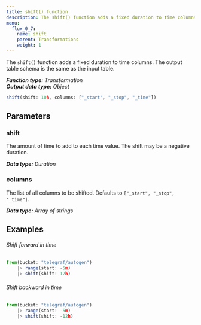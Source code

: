 ```yaml
---
title: shift() function
description: The shift() function adds a fixed duration to time columns.
menu:
  flux_0_7:
    name: shift
    parent: Transformations
    weight: 1
---
```


The `shift()` function adds a fixed duration to time columns.
The output table schema is the same as the input table.

_**Function type:** Transformation_  
_**Output data type:** Object_

```js
shift(shift: 10h, columns: ["_start", "_stop", "_time"])
```

## Parameters

### shift
The amount of time to add to each time value. The shift may be a negative duration.

_**Data type:** Duration_

### columns
The list of all columns to be shifted. Defaults to `["_start", "_stop", "_time"]`.

_**Data type:** Array of strings_

## Examples

###### Shift forward in time
```js
from(bucket: "telegraf/autogen")
	|> range(start: -5m)
	|> shift(shift: 12h)
```

###### Shift backward in time
```js
from(bucket: "telegraf/autogen")
	|> range(start: -5m)
	|> shift(shift: -12h)
```
